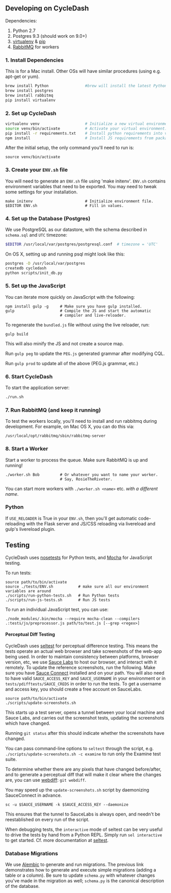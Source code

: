 ## Developing on CycleDash

Dependencies:

1. Python 2.7
2. Postgres 9.3 (should work on 9.0+)
3. [virtualenv](http://virtualenv.readthedocs.org/en/latest/) &
   [pip](https://pip.pypa.io/en/latest/quickstart.html)
4. [RabbitMQ](http://www.rabbitmq.com/) for workers


### 1. Install Dependencies

This is for a Mac install. Other OSs will have similar procedures (using e.g. apt-get or yum).

```bash
brew install Python                #brew will install the latest Python 2.7.9, which includes pip
brew install postgres
brew install rabbitmq
pip install virtualenv
```


### 2. Set up CycleDash

```bash
virtualenv venv                    # Initialize a new virtual environment.
source venv/bin/activate           # Activate your virtual environment.
pip install -r requirements.txt    # Install python requirements into virtualenv
npm install                        # Install JS requirements from package.json
```

After the initial setup, the only command you'll need to run is:
```
source venv/bin/activate
```


### 3. Create your `ENV.sh` file

You will need to generate an `ENV.sh` file using 'make initenv'. `ENV.sh` contains environment variables that need to be exported. You may need to tweak some settings for your installation.

```
make initenv                       # Initialize environment file.
$EDITOR ENV.sh                     # Fill in values.
```


### 4. Set up the Database (Postgres)

We use PostgreSQL as our datastore, with the schema described in `schema.sql` and `UTC` timezone:

```bash
$EDITOR /usr/local/var/postgres/postgresql.conf  # timezone = 'UTC'
```

On OS X, setting up and running psql might look like this:

```bash
postgres -D /usr/local/var/postgres
createdb cycledash
python scripts/init_db.py
```


### 5. Set up the JavaScript

You can iterate more quickly on JavaScript with the following:

```
npm install gulp -g     # Make sure you have gulp installed.
gulp                    # Compile the JS and start the automatic
                        # compiler and live-reloader.
```

To regenerate the `bundled.js` file without using the live reloader, run:

```
gulp build
```

This will also minify the JS and not create a source map.

Run `gulp peg` to update the `PEG.js` generated grammar after modifying CQL.

Run `gulp prod` to update all of the above (PEG.js grammar, etc.)


### 6. Start CycleDash

To start the application server:

```bash
./run.sh
```

### 7. Run RabbitMQ (and keep it running)

To test the workers locally, you'll need to install and run rabbitmq
during development. For example, on Mac OS X, you can do this via:

```
/usr/local/opt/rabbitmq/sbin/rabbitmq-server
```


### 8. Start a Worker

Start a worker to process the queue. Make sure RabbitMQ is up and running!

```
./worker.sh Bob         # Or whatever you want to name your worker.
                        # Say, RosieTheRiveter.
```

You can start more workers with `./worker.sh <name>` etc. *with a different
name*.


### Python

If `USE_RELOADER` is True in your `ENV.sh`, then you'll get automatic
code-reloading with the Flask server and JS/CSS reloading via livereload and
gulp's livereload plugin.


## Testing

CycleDash uses [nosetests](https://nose.readthedocs.org/en/latest/) for Python
tests, and [Mocha](http://mochajs.org/) for JavaScript testing.

To run tests:

```
source path/to/bin/activate
source ./tests/ENV.sh           # make sure all our environment variables are around
./scripts/run-python-tests.sh   # Run Python tests
./scripts/run-js-tests.sh       # Run JS tests
```

To run an individual JavaScript test, you can use:

```
./node_modules/.bin/mocha --require mocha-clean --compilers .:tests/js/preprocessor.js path/to/test.js [--grep <regex>]
```

#### Perceptual Diff Testing

CycleDash uses [seltest](https://github.com/hammerlab/seltest) for perceptual
difference testing. This means the tests operate an actual web browser and take
screenshots of the web-app being used. In order to maintain consistency between
platforms, browser version, etc, we use [Sauce Labs](http://saucelabs.com) to
host our browser, and interact with it remotely. To update the reference
screenshots, run the following. Make sure you have
[Sauce Connect](https://docs.saucelabs.com/reference/sauce-connect/) installed
and on your path. You will also need to have valid `SAUCE_ACCESS_KEY` and
`SAUCE_USERNAME` in your environment or in `tests/pdifftests/SAUCE_CREDS` in
order to run the tests. To get a username and access key, you should create a
free account on SauceLabs.


```
source path/to/bin/activate
./scripts/update-screenshots.sh
```

This starts up a test server, opens a tunnel between your local machine and
Sauce Labs, and carries out the screenshot tests, updating the screenshots which
have changed.

Running `git status` after this should indicate whether the screenshots have
changed.

You can pass command-line options to `seltest` through the script,
e.g. `./scripts/update-screenshots.sh -c examine` to run only the Examine test
suite.

To determine whether there are any pixels that have changed before/after, and to
generate a perceptual diff that will make it clear where the changes are, you
can use [webdiff](https://github.com/danvk/webdiff): `git webdiff`.

You may speed up the `update-screenshots.sh` script by daemonizing SauceConnect
in advance.

```
sc -u $SAUCE_USERNAME -k $SAUCE_ACCESS_KEY --daemonize
```

This ensures that the tunnel to SauceLabs is always open, and needn't be
reestablished on every run of the script.

When debugging tests, the `interactive` mode of seltest can be very useful
to drive the tests by hand from a Python REPL. Simply run `sel interactive`
to get started. Cf. more documentation at [seltest](https://github.com/ihodes/seltest).


### Database Migrations

We use
[Alembic](https://alembic.readthedocs.org/en/rel_0_7/tutorial.html#running-our-first-migration)
to generate and run migrations. The previous link demonstrates how to generate
and execute simple migrations (adding a table or a column). Be sure to update
`schema.py` with whatever changes you've made in the migration as well;
`schema.py` is the canonical description of the database.
